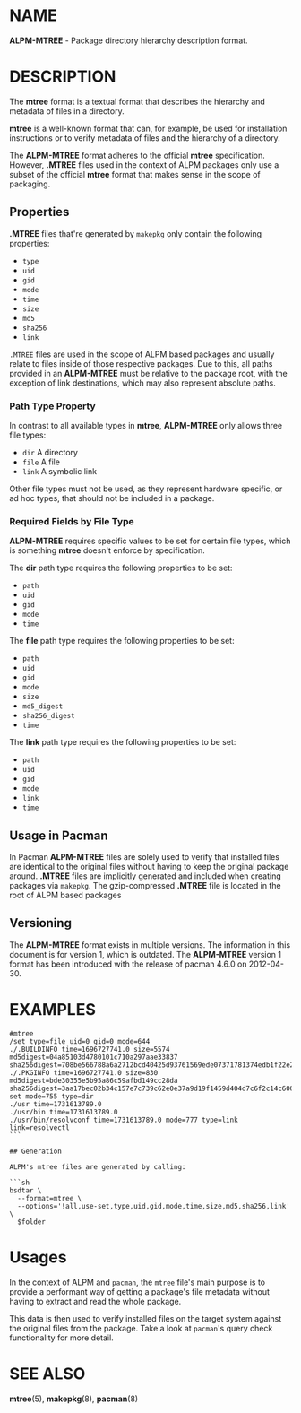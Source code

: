 # NAME

**ALPM-MTREE** - Package directory hierarchy description format.

# DESCRIPTION

The **mtree** format is a textual format that describes the hierarchy and metadata of files in a directory.

**mtree** is a well-known format that can, for example, be used for installation instructions or to verify metadata of files and the hierarchy of a directory.

The **ALPM-MTREE** format adheres to the official **mtree** specification.
However, **.MTREE** files used in the context of ALPM packages only use a subset of the official **mtree** format that makes sense in the scope of packaging.

## Properties

**.MTREE** files that're generated by `makepkg` only contain the following properties:

- `type`
- `uid`
- `gid`
- `mode`
- `time`
- `size`
- `md5`
- `sha256`
- `link`

`.MTREE` files are used in the scope of ALPM based packages and usually relate to files inside of those respective packages.
Due to this, all paths provided in an **ALPM-MTREE** must be relative to the package root, with the exception of link destinations, which may also represent absolute paths.

### Path Type Property

In contrast to all available types in **mtree**, **ALPM-MTREE** only allows three file types:

- `dir` A directory
- `file` A file
- `link` A symbolic link

Other file types must not be used, as they represent hardware specific, or ad hoc types, that should not be included in a package.

### Required Fields by File Type

**ALPM-MTREE** requires specific values to be set for certain file types, which is something **mtree** doesn't enforce by specification.

The **dir** path type requires the following properties to be set:

- `path`
- `uid`
- `gid`
- `mode`
- `time`

The **file** path type requires the following properties to be set:

- `path`
- `uid`
- `gid`
- `mode`
- `size`
- `md5_digest`
- `sha256_digest`
- `time`

The **link** path type requires the following properties to be set:

- `path`
- `uid`
- `gid`
- `mode`
- `link`
- `time`

## Usage in Pacman

In Pacman **ALPM-MTREE** files are solely used to verify that installed files are identical to the original files without having to keep the original package around.
**.MTREE** files are implicitly generated and included when creating packages via `makepkg`.
The gzip-compressed **.MTREE** file is located in the root of ALPM based packages

## Versioning

The **ALPM-MTREE** format exists in multiple versions.
The information in this document is for version 1, which is outdated. The **ALPM-MTREE** version 1 format has been introduced with the release of pacman 4.6.0 on 2012-04-30.

# EXAMPLES

````text
#mtree
/set type=file uid=0 gid=0 mode=644
./.BUILDINFO time=1696727741.0 size=5574 md5digest=04a85103d4780101c710a297aae33837 sha256digest=708be566788a6a2712bcd40425d93761569ede07371781374edb1f22e2a3eb96
./.PKGINFO time=1696727741.0 size=830 md5digest=bde30355e5b95a86c59afbd149cc28da sha256digest=3aa17bec02b34c157e7c739c62e0e37a9d19f1459d404d7c6f2c14c6008127cd
set mode=755 type=dir
./usr time=1731613789.0
./usr/bin time=1731613789.0
./usr/bin/resolvconf time=1731613789.0 mode=777 type=link link=resolvectl
```

## Generation

ALPM's mtree files are generated by calling:

```sh
bsdtar \
  --format=mtree \
  --options='!all,use-set,type,uid,gid,mode,time,size,md5,sha256,link' \
  $folder
````

# Usages

In the context of ALPM and `pacman`, the `mtree` file's main purpose is to provide a performant way of getting a package's file metadata without having to extract and read the whole package.

This data is then used to verify installed files on the target system against the original files from the package.
Take a look at `pacman`'s query check functionality for more detail.

# SEE ALSO

**mtree**(5), **makepkg**(8), **pacman**(8)
